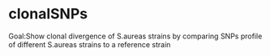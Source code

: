 clonalSNPs
==========
Goal:Show clonal divergence of S.aureas strains by comparing SNPs profile of different S.aureas strains to a reference strain

